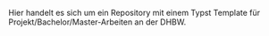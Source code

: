 Hier handelt es sich um ein Repository mit einem Typst Template für Projekt/Bachelor/Master-Arbeiten an der DHBW. 
